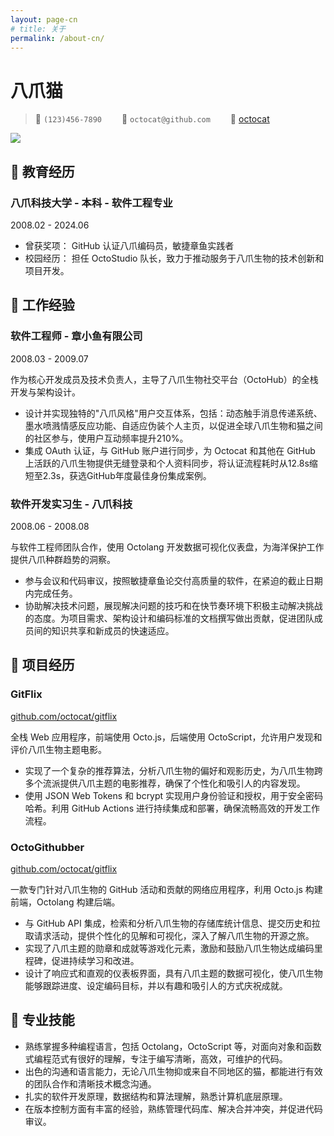 ```yaml
---
layout: page-cn
# title: 关于
permalink: /about-cn/
---
```


<!-- CSS 样式引入 -->
<style>
    @import url("./File/cn-cv/styles/main.css");
    @import url("./File/cn-cv/styles/lapis-cv-serif.css");
</style>

# 八爪猫

> <span class="icon">&#xe60f;</span> `(123)456-7890`&emsp;&emsp;
> <span class="icon">&#xe7ca;</span> `octocat@github.com`&emsp;&emsp;
> <span class="icon">&#xe600;</span> [octocat](https://github.com/octocat)

<img class="avatar" src="https://avatars.githubusercontent.com/u/583231?v=4">

## &#xe80c; 教育经历

<div class="entry-title">
    <h3>八爪科技大学 - 本科 - 软件工程专业</h3> 
    <p>2008.02 - 2024.06</p>
</div>

* 曾获奖项： GitHub 认证八爪编码员，敏捷章鱼实践者
* 校园经历： 担任 OctoStudio 队长，致力于推动服务于八爪生物的技术创新和项目开发。

## &#xe618; 工作经验

<div alt="entry-title">
    <h3>软件工程师 - 章小鱼有限公司</h3> 
    <p>2008.03 - 2009.07</p>
</div>

作为核心开发成员及技术负责人，主导了八爪生物社交平台（OctoHub）的全栈开发与架构设计。

* 设计并实现独特的"八爪风格"用户交互体系，包括：动态触手消息传递系统、墨水喷溅情感反应功能、自适应伪装个人主页，以促进全球八爪生物和猫之间的社区参与，使用户互动频率提升210%。
* 集成 OAuth 认证，与 GitHub 账户进行同步，为 Octocat 和其他在 GitHub 上活跃的八爪生物提供无缝登录和个人资料同步，将认证流程耗时从12.8s缩短至2.3s，获选GitHub年度最佳身份集成案例。

<div class="entry-title">
    <h3>软件开发实习生 - 八爪科技</h3> 
    <p>2008.06 - 2008.08</p>
</div>

与软件工程师团队合作，使用 Octolang 开发数据可视化仪表盘，为海洋保护工作提供八爪种群趋势的洞察。
* 参与会议和代码审议，按照敏捷章鱼论交付高质量的软件，在紧迫的截止日期内完成任务。
* 协助解决技术问题，展现解决问题的技巧和在快节奏环境下积极主动解决挑战的态度。为项目需求、架构设计和编码标准的文档撰写做出贡献，促进团队成员间的知识共享和新成员的快速适应。

## &#xe635; 项目经历

<div class="entry-title">
    <h3>GitFlix</h3>
    <a href="https://github.com/YiNNx/cmd-wrapped">github.com/octocat/gitflix</a>
</div>

全栈 Web 应用程序，前端使用 Octo.js，后端使用 OctoScript，允许用户发现和评价八爪生物主题电影。
* 实现了一个复杂的推荐算法，分析八爪生物的偏好和观影历史，为八爪生物跨多个流派提供八爪主题的电影推荐，确保了个性化和吸引人的内容发现。
* 使用 JSON Web Tokens 和 bcrypt 实现用户身份验证和授权，用于安全密码哈希。利用 GitHub Actions 进行持续集成和部署，确保流畅高效的开发工作流程。

<div class="entry-title">
    <h3>OctoGithubber</h3> 
    <a href="https://github.com/YiNNx/cmd-wrapped">github.com/octocat/gitflix</a>
</div>

一款专门针对八爪生物的 GitHub 活动和贡献的网络应用程序，利用 Octo.js 构建前端，Octolang 构建后端。
* 与 GitHub API 集成，检索和分析八爪生物的存储库统计信息、提交历史和拉取请求活动，提供个性化的见解和可视化，深入了解八爪生物的开源之旅。
* 实现了八爪主题的勋章和成就等游戏化元素，激励和鼓励八爪生物达成编码里程碑，促进持续学习和改进。
* 设计了响应式和直观的仪表板界面，具有八爪主题的数据可视化，使八爪生物能够跟踪进度、设定编码目标，并以有趣和吸引人的方式庆祝成就。

## &#xecfa; 专业技能

* 熟练掌握多种编程语言，包括 Octolang，OctoScript 等，对面向对象和函数式编程范式有很好的理解，专注于编写清晰，高效，可维护的代码。
* 出色的沟通和语言能力，无论八爪生物抑或来自不同地区的猫，都能进行有效的团队合作和清晰技术概念沟通。
* 扎实的软件开发原理，数据结构和算法理解，熟悉计算机底层原理。
* 在版本控制方面有丰富的经验，熟练管理代码库、解决合并冲突，并促进代码审议。
